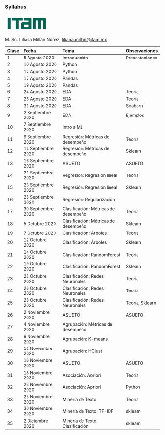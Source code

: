 ### Syllabus

![](images/itam_logo.png)

M. Sc. Liliana Millán Núñez, liliana.millan@itam.mx

|Clase|Fecha|Tema|Observaciones|
|:---------|:---------|:---------|:------------------------|
|1|5 Agosto 2020|Introducción|Presentaciones|
|2|10 Agosto 2020|Python||
|3|12 Agosto 2020|Python||
|4|17 Agosto 2020|Pandas||
|5|19 Agosto 2020|Pandas||
|6|24 Agosto 2020|EDA|Teoría|
|7|26 Agosto 2020|EDA|Teoría|
|8|31 Agosto 2020|EDA|Seaborn|
|9|2 Septiembre 2020|EDA|Ejemplos|
|10|7 Septiembre 2020|Intro a ML|
|11|9 Septiembre 2020|Regresión: Métricas de desempeño|Teoría|
|12|14 Septiembre 2020|Regresión: Métricas de desempeño|Sklearn|
|13|16 Septiembre 2020|ASUETO|ASUETO|
|14|21 Septiembre 2020|Regresión: Regresión lineal|Teoría|
|15|23 Septiembre 2020|Regresión: Regresión lineal|Sklearn|
|16|28 Septiembre 2020|Regresión: Regularización||
|17|30 Septiembre 2020|Clasificación: Métricas de desempeño|Teoría|
|18|5 Octubre 2020|Clasificación: Métricas de desempeño|Sklearn|
|19|7 Octubre 2020|Clasificación: Árboles|Teoría|
|20|12 Octubre 2020|Clasificación: Árboles|Sklearn|
|21|14 Octubre 2020|Clasificación: RandomForest|Teoría|
|22|19 Octubre 2020|Clasificación: RandomForest|Sklearn|
|23|21 Octubre 2020|Clasificación: Redes Neuronales|Teoría|
|24|26 Octubre 2020|Clasificación: Redes Neuronales|Teoría|
|25|28 Octubre 2020|Clasificación: Redes Neuronales|Teoría, Sklearn|
|26|2 Noviembre 2020|ASUETO|ASUETO|
|27|4 Noviembre 2020|Agrupación: Métricas de desempeño||
|28|9 Noviembre 2020|Agrupación: K-means||
|29|11 Noviembre 2020|Agrupación: HClust||
|30|16 Noviembre 2020|ASUETO|ASUETO|
|31|18 Noviembre 2020|Asociación: Apriori|Teoria|
|32|23 Noviembre 2020|Asociación: Apriori|Python|
|33|25 Noviembre 2020|Minería de Texto|Teoría|
|34|30 Noviembre 2020|Minería de Texto: TF-IDF|sklearn|
|35|2 Diciembre 2020|Minería de Texto Clasificación|sklearn|
